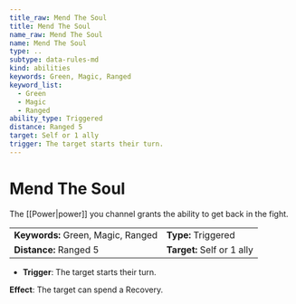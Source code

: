 ```yaml
---
title_raw: Mend The Soul
title: Mend The Soul
name_raw: Mend The Soul
name: Mend The Soul
type: ..
subtype: data-rules-md
kind: abilities
keywords: Green, Magic, Ranged
keyword_list:
  - Green
  - Magic
  - Ranged
ability_type: Triggered
distance: Ranged 5
target: Self or 1 ally
trigger: The target starts their turn.
---
```


# Mend The Soul

The [[Power|power]] you channel grants the ability to get back in the fight.

|                                    |                            |
| :--------------------------------- | :------------------------- |
| **Keywords:** Green, Magic, Ranged | **Type:** Triggered        |
| **Distance:** Ranged 5             | **Target:** Self or 1 ally |

- **Trigger**: The target starts their turn.

**Effect**: The target can spend a Recovery.
